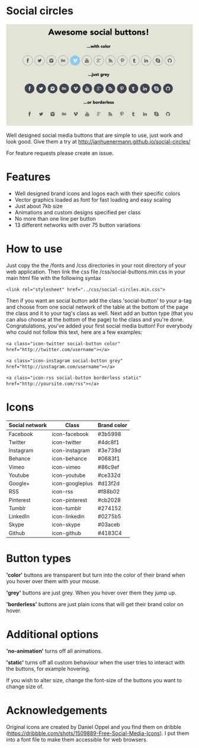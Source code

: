 Social circles
==============

![Preview](images/preview.png?raw=true)

Well designed social media buttons that are simple to use, just work and look good. Give them a try at http://janhuenermann.github.io/social-circles/

For feature requests please create an issue.

Features
==============

- Well designed brand icons and logos each with their specific colors
- Vector graphics loaded as font for fast loading and easy scaling
- Just about 7kb size
- Animations and custom designs specified per class
- No more than one line per button
- 13 different networks with over 75 button variations 


How to use
==============
Just copy the the /fonts and /css directories in your root directory of your web application. Then link the css file /css/social-buttons.min.css in your main html file with the following syntax
```
<link rel="stylesheet" href="../css/social-circles.min.css">
```

Then if you want an social button add the class 'social-button' to your a-tag and choose from one social network of the table at the bottom of the page the class and it to your tag's class as well. Next add an button type (that you can also choose at the bottom of the page) to the class and you're done. Congratulations, you've added your first social media button!
For everybody who could not follow this text, here are a few examples:
```
<a class="icon-twitter social-button color" href="http://twitter.com/username"></a>
```
```
<a class="icon-instagram social-button grey" href="http://instagram.com/username"></a>
```
```
<a class="icon-rss social-button borderless static" href="http://yoursite.com/rss"></a>
```

# Icons

Social network | Class | Brand color
------------- | ------------- | -------------
Facebook | icon-facebook | #3b5998
Twitter | icon-twitter | #4dc8f1
Instagram | icon-instagram | #3e739d
Behance | icon-behance | #0683f1
Vimeo | icon-vimeo | #86c9ef
Youtube | icon-youtube | #ce332d
Google+ | icon-googleplus | #d13f2d
RSS | icon-rss | #f88b02
Pinterest | icon-pinterest | #cb2028
Tumblr | icon-tumblr | #274152
LinkedIn | icon-linkedin | #0275b5
Skype | icon-skype | #03aceb
Github | icon-github | #4183C4 

# Button types
**'color'** buttons are transparent but turn into the color of their brand when you hover over them with your mouse.

**'grey'** buttons are just grey. When you hover over them they jump up.

**'borderless'** buttons are just plain icons that will get their brand color on hover.

# Additional options
**'no-animation'** turns off all animations.

**'static'** turns off all custom behaviour when the user tries to interact with the buttons, for example hovering.

If you wish to alter size, change the font-size of the buttons you want to change size of.

Acknowledgements
==============
Original icons are created by Daniel Oppel and you find them on dribble  (https://dribbble.com/shots/1509889-Free-Social-Media-Icons). I put them into a font file to make them accessible for web browsers.
